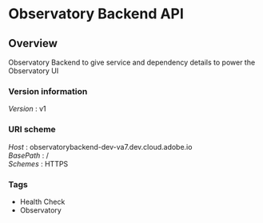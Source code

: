 # Observatory Backend API


<a name="overview"></a>
## Overview
Observatory Backend to give service and dependency details to power the Observatory UI


### Version information
*Version* : v1


### URI scheme
*Host* : observatorybackend-dev-va7.dev.cloud.adobe.io  
*BasePath* : /  
*Schemes* : HTTPS


### Tags

* Health Check
* Observatory



